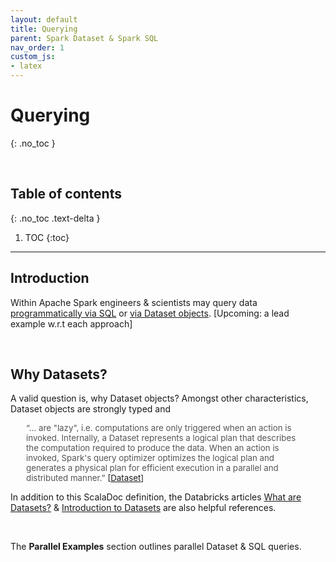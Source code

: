 ```yaml
---
layout: default
title: Querying
parent: Spark Dataset & Spark SQL
nav_order: 1
custom_js:
- latex
---
```


# Querying
{: .no_toc }

<br>

## Table of contents
{: .no_toc .text-delta }

1. TOC
{:toc}

---

## Introduction

Within Apache Spark engineers & scientists may query data [programmatically via SQL](http://spark.apache.org/docs/2.4.7/sql-getting-started.html#running-sql-queries-programmatically) or [via Dataset objects](https://databricks.com/glossary/what-are-datasets).  [Upcoming: a lead example w.r.t each approach]

<br>

## Why Datasets?

A valid question is, why Dataset objects?  Amongst other characteristics, Dataset objects are strongly typed and

<p style="margin-left: 25px; margin-right: 25px; font-size: 95%">
  <span style="color: #555555">&ldquo;... are "lazy", i.e. computations are only triggered when an action is invoked. Internally, a Dataset represents a
  logical plan that describes the computation required to produce the data. When an action is invoked, Spark's query
  optimizer optimizes the logical plan and generates a physical plan for efficient execution in a parallel and distributed manner.&rdquo;</span>
  [<a href="https://spark.apache.org/docs/latest/api/scala/org/apache/spark/sql/Dataset.html">Dataset</a>]
</p>

In addition to this ScalaDoc definition, the Databricks articles <a href="https://databricks.com/glossary/what-are-datasets">What are Datasets?</a> &
<a href="https://docs.databricks.com/spark/latest/dataframes-datasets/introduction-to-datasets.html">Introduction to Datasets</a>
are also helpful references.

<br>

The **Parallel Examples** section outlines parallel Dataset & SQL queries.

<br>
